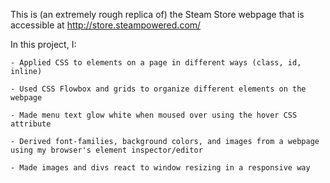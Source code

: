 This is (an extremely rough replica of) the Steam Store webpage that is
accessible at http://store.steampowered.com/

In this project, I:
	
	- Applied CSS to elements on a page in different ways (class, id, inline)

	- Used CSS Flowbox and grids to organize different elements on the webpage

	- Made menu text glow white when moused over using the hover CSS attribute

	- Derived font-families, background colors, and images from a webpage using my browser's element inspector/editor

	- Made images and divs react to window resizing in a responsive way
